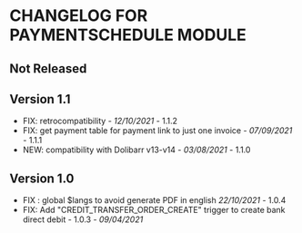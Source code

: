 # CHANGELOG FOR PAYMENTSCHEDULE MODULE

## Not Released



## Version 1.1

- FIX: retrocompatibility  - *12/10/2021* - 1.1.2
- FIX: get payment table for payment link to just one invoice - *07/09/2021* - 1.1.1
- NEW: compatibility with Dolibarr v13-v14 - *03/08/2021* - 1.1.0

## Version 1.0

- FIX : global $langs to avoid generate PDF in english *22/10/2021* - 1.0.4
- FIX: Add "CREDIT_TRANSFER_ORDER_CREATE" trigger to create bank direct debit - 1.0.3 - *09/04/2021* 

